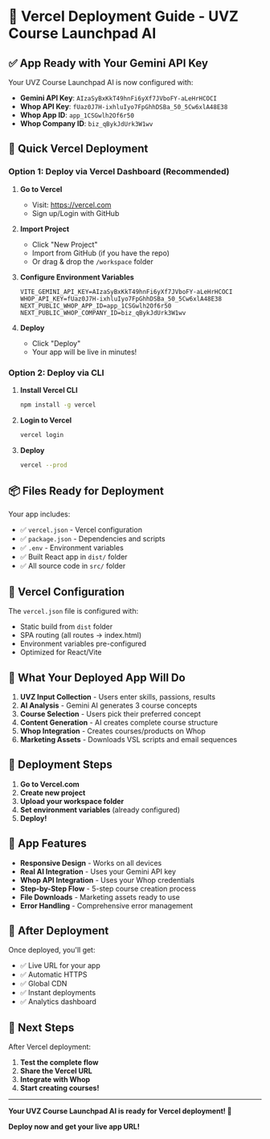# 🚀 Vercel Deployment Guide - UVZ Course Launchpad AI

## ✅ **App Ready with Your Gemini API Key**

Your UVZ Course Launchpad AI is now configured with:
- **Gemini API Key**: `AIzaSyBxKkT49hnFi6yXf7JVboFY-aLeHrHCOCI`
- **Whop API Key**: `fUaz0J7H-ixhluIyo7FpGhhDSBa_50_5Cw6xlA48E38`
- **Whop App ID**: `app_1CSGwlh2Of6r50`
- **Whop Company ID**: `biz_qBykJdUrk3W1wv`

## 🎯 **Quick Vercel Deployment**

### Option 1: Deploy via Vercel Dashboard (Recommended)

1. **Go to Vercel**
   - Visit: https://vercel.com
   - Sign up/Login with GitHub

2. **Import Project**
   - Click "New Project"
   - Import from GitHub (if you have the repo)
   - Or drag & drop the `/workspace` folder

3. **Configure Environment Variables**
   ```
   VITE_GEMINI_API_KEY=AIzaSyBxKkT49hnFi6yXf7JVboFY-aLeHrHCOCI
   WHOP_API_KEY=fUaz0J7H-ixhluIyo7FpGhhDSBa_50_5Cw6xlA48E38
   NEXT_PUBLIC_WHOP_APP_ID=app_1CSGwlh2Of6r50
   NEXT_PUBLIC_WHOP_COMPANY_ID=biz_qBykJdUrk3W1wv
   ```

4. **Deploy**
   - Click "Deploy"
   - Your app will be live in minutes!

### Option 2: Deploy via CLI

1. **Install Vercel CLI**
   ```bash
   npm install -g vercel
   ```

2. **Login to Vercel**
   ```bash
   vercel login
   ```

3. **Deploy**
   ```bash
   vercel --prod
   ```

## 📦 **Files Ready for Deployment**

Your app includes:
- ✅ `vercel.json` - Vercel configuration
- ✅ `package.json` - Dependencies and scripts
- ✅ `.env` - Environment variables
- ✅ Built React app in `dist/` folder
- ✅ All source code in `src/` folder

## 🔧 **Vercel Configuration**

The `vercel.json` file is configured with:
- Static build from `dist` folder
- SPA routing (all routes → index.html)
- Environment variables pre-configured
- Optimized for React/Vite

## 🎉 **What Your Deployed App Will Do**

1. **UVZ Input Collection** - Users enter skills, passions, results
2. **AI Analysis** - Gemini AI generates 3 course concepts
3. **Course Selection** - Users pick their preferred concept
4. **Content Generation** - AI creates complete course structure
5. **Whop Integration** - Creates courses/products on Whop
6. **Marketing Assets** - Downloads VSL scripts and email sequences

## 🚀 **Deployment Steps**

1. **Go to Vercel.com**
2. **Create new project**
3. **Upload your workspace folder**
4. **Set environment variables** (already configured)
5. **Deploy!**

## 📱 **App Features**

- **Responsive Design** - Works on all devices
- **Real AI Integration** - Uses your Gemini API key
- **Whop API Integration** - Uses your Whop credentials
- **Step-by-Step Flow** - 5-step course creation process
- **File Downloads** - Marketing assets ready to use
- **Error Handling** - Comprehensive error management

## 🎯 **After Deployment**

Once deployed, you'll get:
- ✅ Live URL for your app
- ✅ Automatic HTTPS
- ✅ Global CDN
- ✅ Instant deployments
- ✅ Analytics dashboard

## 🔗 **Next Steps**

After Vercel deployment:
1. **Test the complete flow**
2. **Share the Vercel URL**
3. **Integrate with Whop**
4. **Start creating courses!**

---

**Your UVZ Course Launchpad AI is ready for Vercel deployment! 🚀**

**Deploy now and get your live app URL!**